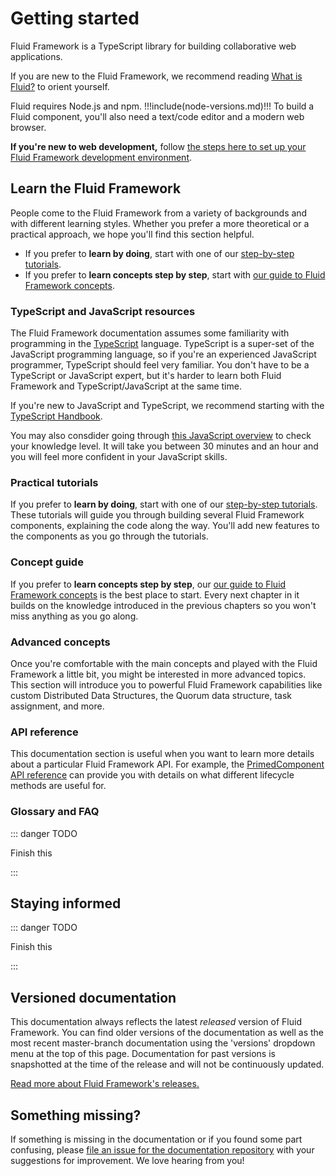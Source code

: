 
# Getting started

Fluid Framework is a TypeScript library for building collaborative web applications.

If you are new to the Fluid Framework, we recommend reading [What is Fluid?](../what-is-fluid.md) to orient yourself.

Fluid requires Node.js and npm. !!!include(node-versions.md)!!! To build a Fluid component, you'll also need a text/code
editor and a modern web browser.

**If you're new to web development,** follow [the steps here to set up your Fluid Framework development
environment](dev-env.md).


## Learn the Fluid Framework

People come to the Fluid Framework from a variety of backgrounds and with different learning styles. Whether you prefer
a more theoretical or a practical approach, we hope you'll find this section helpful.

* If you prefer to **learn by doing**, start with one of our [step-by-step tutorials](../tutorials/README.md).
* If you prefer to **learn concepts step by step**, start with [our guide to Fluid Framework concepts](hello-world.md).

### TypeScript and JavaScript resources

The Fluid Framework documentation assumes some familiarity with programming in the [TypeScript][] language. TypeScript
is a super-set of the JavaScript programming language, so if you're an experienced JavaScript programmer, TypeScript
should feel very familiar. You don't have to be a TypeScript or JavaScript expert, but it's harder to learn both Fluid
Framework and TypeScript/JavaScript at the same time.

If you're new to JavaScript and TypeScript, we recommend starting with the [TypeScript Handbook][ts-handbook].

You may also consdider going through [this JavaScript overview][mdn-tutorial] to check your knowledge level. It will
take you between 30 minutes and an hour and you will feel more confident in your JavaScript skills.


### Practical tutorials

If you prefer to **learn by doing**, start with one of our [step-by-step tutorials](../tutorials/README.md). These
tutorials will guide you through building several Fluid Framework components, explaining the code along the way. You'll
add new features to the components as you go through the tutorials.

### Concept guide

If you prefer to **learn concepts step by step**, our [our guide to Fluid Framework concepts](hello-world.md) is the best
place to start. Every next chapter in it builds on the knowledge introduced in the previous chapters so you won't miss
anything as you go along.


### Advanced concepts

Once you're comfortable with the main concepts and played with the Fluid Framework a little bit, you might be interested
in more advanced topics. This section will introduce you to powerful Fluid Framework capabilities like custom
Distributed Data Structures, the Quorum data structure, task assignment, and more.


### API reference

This documentation section is useful when you want to learn more details about a particular Fluid Framework API. For
example, the [PrimedComponent API reference]() can provide you with details on what different lifecycle methods are
useful for.


### Glossary and FAQ

::: danger TODO

Finish this

:::


## Staying informed

::: danger TODO

Finish this

:::


## Versioned documentation

This documentation always reflects the latest _released_ version of Fluid Framework. You can find older versions of the
documentation as well as the most recent master-branch documentation using the 'versions' dropdown menu at the top of
this page. Documentation for past versions is snapshotted at the time of the release and will not be continuously
updated.

[Read more about Fluid Framework's releases.](release-process.md)


## Something missing?

If something is missing in the documentation or if you found some part confusing, please [file an issue for the
documentation repository][docs-issue] with your suggestions for improvement. We love hearing from you!

<!-- Links -->

[mdn-tutorial]: https://developer.mozilla.org/en-US/docs/Web/JavaScript/A_re-introduction_to_JavaScript
[ts-handbook]: https://www.staging-typescript.org/docs/handbook/intro.html
[docs-issue]: https://github.com/microsoft/FluidFramework/issues/new?assignees=&labels=documentation&template=docs_issue.md&title=
[TypeScript]: https://www.typescriptlang.org/
